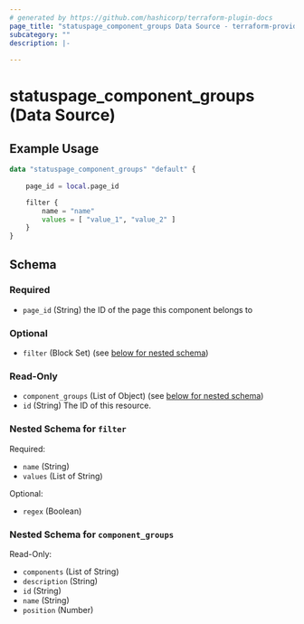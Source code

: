 ```yaml
---
# generated by https://github.com/hashicorp/terraform-plugin-docs
page_title: "statuspage_component_groups Data Source - terraform-provider-statuspage"
subcategory: ""
description: |-
  
---
```


# statuspage_component_groups (Data Source)



## Example Usage

```terraform
data "statuspage_component_groups" "default" {
    
    page_id = local.page_id

    filter {
        name = "name"
        values = [ "value_1", "value_2" ]
    }
}
```

<!-- schema generated by tfplugindocs -->
## Schema

### Required

- `page_id` (String) the ID of the page this component belongs to

### Optional

- `filter` (Block Set) (see [below for nested schema](#nestedblock--filter))

### Read-Only

- `component_groups` (List of Object) (see [below for nested schema](#nestedatt--component_groups))
- `id` (String) The ID of this resource.

<a id="nestedblock--filter"></a>
### Nested Schema for `filter`

Required:

- `name` (String)
- `values` (List of String)

Optional:

- `regex` (Boolean)


<a id="nestedatt--component_groups"></a>
### Nested Schema for `component_groups`

Read-Only:

- `components` (List of String)
- `description` (String)
- `id` (String)
- `name` (String)
- `position` (Number)


